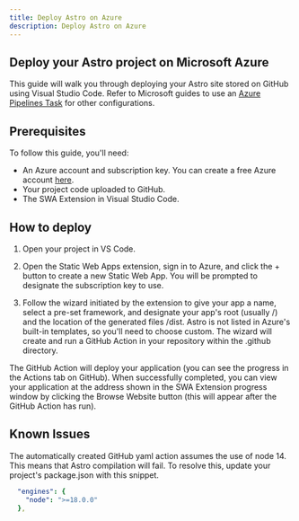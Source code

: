 ```yaml
---
title: Deploy Astro on Azure
description: Deploy Astro on Azure
---
```

## Deploy your Astro project on Microsoft Azure

This guide will walk you through deploying your Astro site stored on GitHub using Visual Studio Code.
Refer to Microsoft guides to use an [Azure Pipelines Task](https://learn.microsoft.com/en-us/azure/devops/pipelines/tasks/reference/azure-static-web-app-v0?view=azure-pipelines) for other configurations.
## Prerequisites
To follow this guide, you'll need:
- An Azure account and subscription key. You can create a free Azure account [here](https://azure.microsoft.com).
- Your project code uploaded to GitHub.
- The SWA Extension in Visual Studio Code.
## How to deploy
1. Open your project in VS Code.

2. Open the Static Web Apps extension, sign in to Azure, and click the + button to create a new Static Web App.
You will be prompted to designate the subscription key to use.

3. Follow the wizard initiated by the extension to give your app a name, select a pre-set framework, and designate your app's root (usually /) and the location of the generated files /dist. Astro is not listed in Azure's built-in templates, so you'll need to choose custom. The wizard will create and run a GitHub Action in your repository within the .github directory.

The GitHub Action will deploy your application (you can see the progress in the Actions tab on GitHub). When successfully completed, you can view your application at the address shown in the SWA Extension progress window by clicking the Browse Website button (this will appear after the GitHub Action has run).
## Known Issues
The automatically created GitHub yaml action assumes the use of node 14. This means that Astro compilation will fail. To resolve this, update your project's package.json with this snippet.
```yaml
  "engines": {
    "node": ">=18.0.0"
  },
  ```

